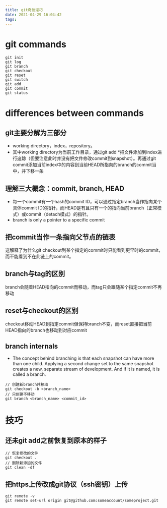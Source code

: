 ```yaml
---
title: git奇技淫巧
date: 2021-04-29 16:04:42
tags:
---
```


# git commands
```
git init
git log
git branch
git checkout
git reset
git switch
git add
git commit
git status
```

# differences between commands

## git主要分解为三部分
+ working directory，index，repository。
+ 其中working directory为当前工作目录，通过git add *把文件添加到index进行追踪（但要注意此时并没有把文件修改commit到snapshot）。再通过git commit添加当前index中的内容到当前HEAD所指向的branch的commit当中，并下移一条

## 理解三大概念：commit, branch, HEAD
+ 每一个commit有一个hash的commit ID，可以通过指定branch当作指向某个具体commit ID的指针，而HEAD是有且只有一个的指向当前branch（正常模式）或commit（detach模式）的指针。
+ branch is only a pointer to a specific commit

## 把commit当作一条指向父节点的链表
这解释了为什么git checkout到某个指定的commit时只能看到更早时的commit，而不能看到不在此链上的commit。

## branch与tag的区别
branch会随着HEAD指向的commit而移动，而tag只会跟随某个指定commit不再移动

## reset与checkout的区别
checkout移动HEAD到指定commit但保持branch不变，而reset直接把当前HEAD指向的branch也移动到对应commit

## branch internals
+ The concept behind branching is that each snapshot can have more than one child. Applying a second change set to the same snapshot creates a new, separate stream of development. And if it is named, it is called a branch.
```
// 创建新branch并移动
git checkout -b <branch_name>
// 只创建不移动
git branch <branch_name> <commit_id>
```

# 技巧

## 还未git add之前恢复到原本的样子
```
// 恢复修改的文件
git checkout .
// 删除新添加的文件
git clean -df
```

## 把https上传改成git协议（ssh密钥）上传
```
git remote -v
git remote set-url origin git@github.com:someaccount/someproject.git
```
